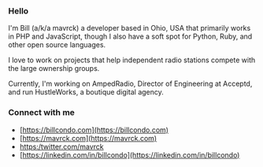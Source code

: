 ### Hello

I'm Bill (a/k/a mavrck) a developer based in Ohio, USA that primarily works in PHP and JavaScript, though I also have a soft spot for Python, Ruby, and other open source languages.

I love to work on projects that help independent radio stations compete with the large ownership groups.

Currently, I'm working on AmpedRadio, Director of Engineering at Acceptd, and run HustleWorks, a boutique digital agency.

### Connect with me

- [https://billcondo.com](https://billcondo.com)
- [https://mavrck.com](https://mavrck.com)
- [https:/twitter.com/mavrck](https:/twitter.com/mavrck)
- [https://linkedin.com/in/billcondo](https://linkedin.com/in/billcondo)
